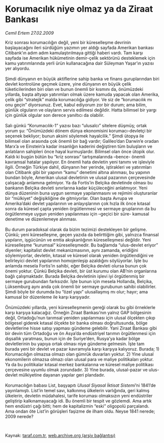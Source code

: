 # Korumacılık niye olmaz ya da Ziraat Bankası

*Cemil Ertem 27.02.2009*

<div class="taraf_structure_2col_1zq">
<div class="margen_n">



 <p>Kriz sonrası korumacılığın değil, yeni bir küreselleşme devrinin başlayacağını ileri sürdüğüm yazımın yer aldığı sayfada Amerikan bankası Citibank’ın adım adım kamulaştırılmaya gittiği haberi vardı. Tam karşı sayfada ise Amerikan hükümetinin demir-çelik sektörünü desteklemek için kamu yatırımlarında yerli ürün kullanacağına dair Süleyman Yaşar’ın yazısı yer alıyordu. <br/><br/>Şimdi dünyanın en büyük aktiflerine sahip banka ve finans guruplarından biri devlet kontrolüne geçmek üzere, yine dünyanın en büyük çelik tüketicilerinden biri olan ve bunun önemli bir kısmını da, önümüzdeki yıllarda, başta altyapı yatırımları olmak üzere kamuda yapacak olan Amerika, çelik gibi “stratejik” malda korumacılığa gidiyor. Ve siz de “korumacılık mı onu geçin” diyorsunuz. Evet, kabul ediyorum zor bir durum; ama bilim, günlük olguların ve olayların servis edilmesi değildir. Hatta bilimsel bir yargı için günlük olgular son derece yanıltıcı da olabilir. <br/><br/>Salı günkü “Korumacılık-1” yazısı bazı “ulusalcı” sitelere düşmüş; ortak yorum şu: “Önümüzdeki dönem dünya ekonomisini korumacı-devletçi bir seçenek bekliyor; bunun aksini söylemek hayalcilik.” Şimdi ütopya ile bilimsel olan arasında çok önemli bir bağ vardır; Galileo’dan Darwin’e oradan Marx’a ve Einstein’a kadar insanlığın kaderini değiştiren tüm buluşların ve anlatıların sahipleri önce hayal kurmuşlardır. Bilimsel olan önce ütopik olur. Kaldı ki bugün bütün bu “kriz sonrası” tartışmalarında –bence- önemli kavramsal hatalar yapılıyor. En önemli hata devletin yeni tanımı ve işleviyle ilgili. Örneğin Türkiye dahil, dünyanın her yerinde, iştirakleri ve yatırımları olan Citibank gibi bir yapının “kamu” denetimi altına alınması, bu yapının bundan böyle, Amerikan ulusal devletinin ve ulusal pazarının çerçevesinde çalışacağı anlamına gelmiyor. Ya da Fortis’in Belçika devletinde olması bu bankanın Belçika devleti sınırlarına kadar küçüleceğini anlatmıyor. Yeni dünya düzeninin buna uygun sermaye yapılanmasını ve rejimini oluşturanlar bir “mülkiyet” değişikliğine de gitmiyorlar. Olan başta Avrupa ve Amerika’daki devlet yapılarının ve anlayışlarının çok hızla ilk önce kıtasal sonra da küresel çapta yeniden örgütlenmesi ve sermaye gruplarının da bu örgütlenmeye uygun yeniden yapılanması için –geçici bir süre- kamusal denetime ve düzenlemeye alınması. <br/><br/>Bu durum paradoksal olarak da bizim tezimizi destekleyen bir gelişme. Çünkü; yeni küreselleşme, geçen yazıda da belirttiğim gibi, yalnızca finansal yapıların, işgücünün ve emtia akışkanlığının küreselleşmesi değildir. Yeni küreselleşme “kurumsal” küreselleşmedir. Bu bağlamda “ulus-devlet eriyor” diyenler; kapitalist devlet mekanizmasının, aynı zamanda, eridiğini söylemiyorlar, devletin, kıtasal ve küresel olarak yeniden örgütlendiğini ve belirleyici devlet yapılarının homojenleşip azaldığını söylüyorlar. İşte bu anlamda mesela Fortis’in sahibi, eğer Belçika devleti olursa bunun çok önemi yoktur. Çünkü Belçika devleti, bir üst kurumu olan AB’nin organlarına bağlı çalışmaktadır. Burada Belçika devletinin işlevi iyi örgütlenmiş bir sermaye gurubundan farksızdır. İşte bunun için mesela Hollanda, Belçika, Lüksemburg aynı anda çok önemli bir sermaye gurubunun sahibi olabilirler. Şimdi böyle bir durumda bu “özel yapı” ulusallaşmış mı olur; hayır; ama kamusal bir düzenleme ile karşı karşıyadır. <br/><br/>Önümüzdeki yıllarda, yeni küreselleşmenin gereği olarak bu gibi örneklerle karşı karşıya kalacağız. Örneğin Ziraat Bankası’nın yalnız GAP bölgesinin değil, Ortadoğu’nun tarımsal yeniden yapılanması için ulusal ölçekten çıkıp bölgesel giderek kıtasal ölçekte bir banka olması doğrultusunda, bölge devletlerine hisse satışı yapması gündeme gelebilir. Yani Ziraat Bankası gibi bir devin tüm Ortadoğu ve ön Asya’da endüstriyel tarımın örgütlenmesi için dışsallık yaratması, bunun için de Suriye’den, Rusya’ya kadar bölge devletlerinin bu yapıya ortak olması niye gündeme gelmesin. İşte tam burada yeni bir devlet ve pazar kavramıyla karşı karşıya kalıyoruz. Burada; 1) Korumacılığın olmazsa olmazı olan gümrük duvarları yoktur. 2) Yine ulusal ekonomilerin olmazsa olmazı olan ulusal para ve maliye politikaları yoktur. Ya da bu politikalar kıtasal merkez bankalarına ve küresel maliye politikası çerçevesine uyumlu olmak zorundadır. 3) Yine burada, ulusal-pazar ve ulus-devlet mülkiyetine dayanan yapılar geri plandadır. <br/><br/>Korumacılığın babası List, başyapıtı <i>Ulusal Siyasal İktisat Sistemi</i>’ni 1841’de yayınlamıştı. List’in temel savı, kalkınmış ülkelerin varlığında, geri kalmış ülkelerin, devletin müdahalesi, tarife koruması olmaksızın yeni endüstriler geliştirip kalkınamayacağı idi. Bu önemli bir tespit ve gözlemdi. Ama artık hem endüstri çağı bitti; hem de kapitalizmin “eski” oligopolü parçalandı. Ama ondan öte List’in görüşleri faşizme de ilham oldu. Neyse 1841 nerede; 2009 nerede?</p>

<br/>


<div id="taraf_not">
</div>

</div>


</div>

Kaynak: [taraf.com.tr](http://www.taraf.com.tr:80/makale/4223.htm), [web.archive.org (arşiv bağlantısı)](http://web.archive.org/web/20090508101832/http://www.taraf.com.tr:80/makale/4223.htm)
